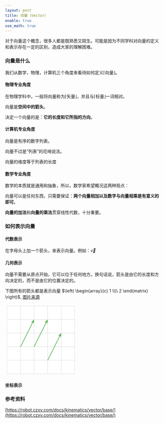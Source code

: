 ```yaml
---
layout: post
title: 向量（Vector）
enable: true
use_math: true
---
```


对于向量这个概念，很多人都是既熟悉又陌生。可能是因为不同学科对向量的定义和表示存在一定的区别，造成大家的理解困难。

### 向量是什么

我们从数学，物理，计算机三个角度来看待如何定义⌈向量⌋。

#### 物理专业角度

在物理学科中，一般将向量称为⌈矢量⌋，并且与⌈标量⌋一词相对。

向量是**空间中的箭头**。

决定一个向量的是：**它的长度和它所指的方向**。

#### 计算机专业角度

向量是有序的数字列表。

向量不过是“列表”的花哨说法。

向量的维度等于列表的长度

#### 数学专业角度

数学的本质就是通用和抽象，所以，数学家希望概况这两种观点：

向量可以是任何东西，只需要保证：**两个向量相加以及数字与向量相乘是有意义的即可**。

**向量的加法**和**向量的乘法**贯穿线性代数，十分重要。

### 如何表示向量

#### 代数表示

在字母头上加一个箭头，来表示向量。例如：$\overrightarrow{v}$

#### 几何表示

向量不需要从原点开始，它可以位于任何地方。换句话说，箭头是由它的长度和方向决定的，而不是由它的位置决定的。

下图所有的箭头都是表示向量 $\left( \begin{array}{c} 1 \\\\ 2 \end{matrix} \right)$, [图片来源](https://textbooks.math.gatech.edu/ila/vectors.html)

<img src="/images/vector_geometry.png">

#### 坐标表示


### 参考资料

[https://robot.czxy.com/docs/kinematics/vector/base/](https://robot.czxy.com/docs/kinematics/vector/base/)



